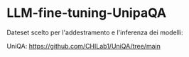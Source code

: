 # LLM-fine-tuning-UnipaQA

Dateset scelto per l'addestramento e l'inferenza dei modelli:

UniQA:
https://github.com/CHILab1/UniQA/tree/main

